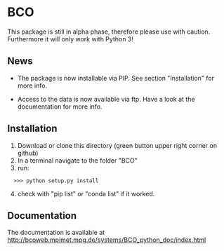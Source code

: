 # BCO

This package is still in alpha phase, therefore please use with caution.
Furthermore it will only work with Python 3!


## News

 - The package is now installable via PIP. See section "Installation" for more info.

 - Access to the data is now available via ftp. Have a look at the documentation for more info.


## Installation

1. Download or clone this directory (green button upper right corner on github)
2. In a terminal navigate to the folder "BCO"
3. run:
```
  >>> python setup.py install
```

4. check with "pip list" or "conda list" if it worked.

## Documentation

The documentation is available at 
http://bcoweb.mpimet.mpg.de/systems/BCO_python_doc/index.html
